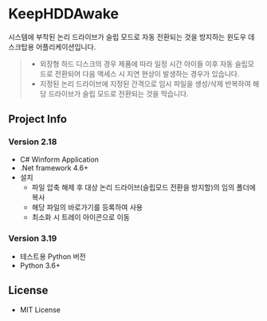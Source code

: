 # KeepHDDAwake

시스템에 부착된 논리 드라이브가 슬립 모드로 자동 전환되는 것을 방지하는 윈도우 데스크탑용 어플리케이션입니다.

> + 외장형 하드 디스크의 경우 제품에 따라 일정 시간 아이들 이후 자동 슬립모드로 전환되어 다음 액세스 시 지연 현상이 발생하는 경우가 있습니다.
> + 지정된 논리 드라이브에 지정된 간격으로 임시 파일을 생성/삭제 반복하여 해당 드라이브가 슬립 모드로 전환되는 것을 막습니다.
>



## Project Info

### Version 2.18

+ C# Winform Application
+ .Net framework 4.6+
+ 설치
  + 파일 압축 해제 후 대상 논리 드라이브(슬립모드 전환을 방지할)의 임의 폴더에 복사
  + 해당 파일의 바로가기를 등록하여 사용
  + 최소화 시 트레이 아이콘으로 이동 

### Version 3.19

+ 테스트용 Python 버전
+ Python 3.6+


## License

+ MIT License



